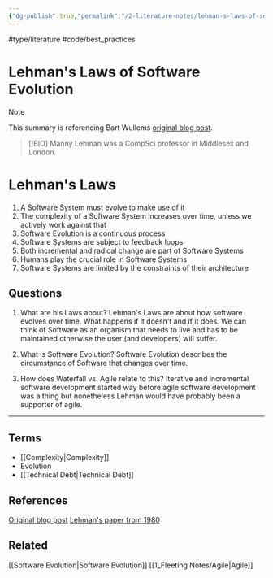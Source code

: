 ```yaml
---
{"dg-publish":true,"permalink":"/2-literature-notes/lehman-s-laws-of-software-evolution/","created":"2023-08-16T13:58:49.221-05:00","updated":"2023-08-17T09:56:28.760-05:00"}
---
```


#type/literature #code/best_practices 
# Lehman's Laws of Software Evolution

> [!NOTE]
> This summary is referencing Bart Wullems [original blog post](https://bartwullems.blogspot.com/2023/05/lehmans-laws-of-software-evolution.html).

> [!BIO]
> Manny Lehman was a CompSci professor in Middlesex and London.

# Lehman's Laws
1. A Software System must evolve to make use of it
2. The complexity of a Software System increases over time, unless we actively work against that 
3. Software Evolution is a continuous process
4. Software Systems are subject to feedback loops
5. Both incremental and radical change are part of Software Systems
6. Humans play the crucial role in Software Systems
7. Software Systems are limited by the constraints of their architecture
## Questions
1. What are his Laws about?
	Lehman's Laws are about how software evolves over time. What happens if it doesn't and if it does. We can think of Software as an organism that needs to live and has to be maintained otherwise the user (and developers) will suffer.
	
2. What is Software Evolution?
	Software Evolution describes the circumstance of Software that changes over time. 

3. How does Waterfall vs. Agile relate to this?
	Iterative and incremental software development started way before agile software development was a thing but nonetheless Lehman would have probably been a supporter of agile.
---
## Terms
- [[Complexity\|Complexity]]
- Evolution
- [[Technical Debt\|Technical Debt]]
## References
[Original blog post](https://bartwullems.blogspot.com/2023/05/lehmans-laws-of-software-evolution.html)
[Lehman's paper from 1980](https://ieeexplore.ieee.org/document/1456074)
## Related
[[Software Evolution\|Software Evolution]]
[[1_Fleeting Notes/Agile\|Agile]]